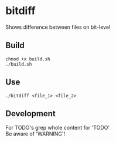 # bitdiff
Shows difference between files on bit-level

## Build
`chmod +x build.sh` <br />
`./build.sh`

## Use
`./bitdiff <file_1> <file_2>`

## Development
For TODO's grep whole content for 'TODO' <br />
Be aware of 'WARNING'!

